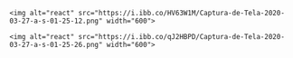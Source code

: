 <p align="center">
  
    <img alt="react" src="https://i.ibb.co/HV63W1M/Captura-de-Tela-2020-03-27-a-s-01-25-12.png" width="600">
 
</p>
<p align="end">
  
    <img alt="react" src="https://i.ibb.co/qJ2HBPD/Captura-de-Tela-2020-03-27-a-s-01-25-26.png" width="600">
 
</p>




